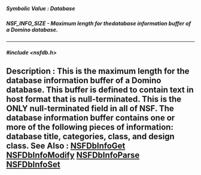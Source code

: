 ##### Symbolic Value : Database
##### NSF_INFO_SIZE - Maximum length for thedatabase information buffer of a Domino database.
---
##### #include <nsfdb.h>
**Description :**
This is the maximum length for the database information buffer of a Domino 
database.  This buffer is defined to contain text in host format that is 
null-terminated.  This is the ONLY null-terminated field in all of NSF.  The 
database information buffer contains one or more of the following pieces of 
information:  database title, categories, class, and design class.
**See Also :**
[NSFDbInfoGet](D:/md_files/NSFDbInfoGet.md)
[NSFDbInfoModify](D:/md_files/NSFDbInfoModify.md)
[NSFDbInfoParse](D:/md_files/NSFDbInfoParse.md)
[NSFDbInfoSet](D:/md_files/NSFDbInfoSet.md)
---
